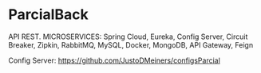 # ParcialBack


API REST. MICROSERVICES: Spring Cloud, Eureka, Config Server, Circuit Breaker, Zipkin, RabbitMQ, MySQL, Docker, MongoDB, API Gateway, Feign

Config Server: https://github.com/JustoDMeiners/configsParcial

